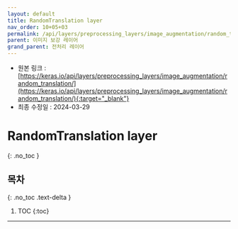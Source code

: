 ```yaml
---
layout: default
title: RandomTranslation layer
nav_order: 10+05+03
permalink: /api/layers/preprocessing_layers/image_augmentation/random_translation/
parent: 이미지 보강 레이어
grand_parent: 전처리 레이어
---
```


* 원본 링크 : [https://keras.io/api/layers/preprocessing_layers/image_augmentation/random_translation/](https://keras.io/api/layers/preprocessing_layers/image_augmentation/random_translation/){:target="_blank"}
* 최종 수정일 : 2024-03-29

# RandomTranslation layer
{: .no_toc }

## 목차
{: .no_toc .text-delta }

1. TOC
{:toc}

---
